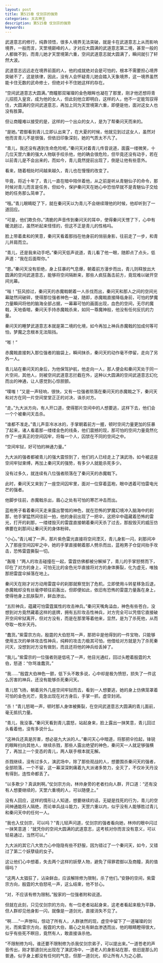 ```yaml
---
layout: post
title: 第515章 仗剑宗的强势
categories: 太古神王
description: 第515章 仗剑宗的强势
keywords:
---
```


武道意志的修行，纯靠领悟，很多人境界无法突破，就是卡在武道意志上从而影响境界，一般而言，天罡境巅峰的人，才对应大圆满的武道意志第二境，甚至一般的人都做不到，而青儿她才天罡境第六重，空间武道意志就大圆满了，瞬间就引了轩然大波。

武道意志远远走在境界前面的人，他的成就绝对会是可怕的，根本不需要担心境界突破不了，这是铁律，因此，没有人会怀疑青儿她会踏入天象境界，这一境界虽然能卡住无数的武命修士，但绝对卡不住她这样的存在。

“空间武道意志大圆满。”商瞳那双璀璨的金色眼眸也凝在了那里，刚才他还想将青儿招揽入皇宫，成为他的女人，但此刻他立即明白，这样的人，他不一定能驾驭得住，大圆满的空间武道意志，再加上同为天罡境第六重，即便是他，面对这女人也没有胜算。

但让商瞳难以接受的是，这样的一个出众的女人，是为了帮秦问天而来的。

“是她。”君御看到青儿立即认出来了，在大夏的时候，他就见到过这女人，虽然对他而言青儿不是很强，但依旧印象深刻，她的气质太不凡了。

“青儿，我还没有遇到生命危险呢。”秦问天对着青儿传音说道，面露一缕微笑，十几位天罡六重的强大人物联手绞杀他，他的确会很危险，但毕竟还没有动手，若在以前青儿是不会出来的，而如今，青儿竟然提前出现了，倒是让他有些意外。

看来，随着相处时间越来越久，青儿也在慢慢的改变了。

毕竟，将近十年了，青儿一直在暗中陪伴着他，从之前是听从青魅仙子的命令，那时候对青儿而言是任务，但如今，保护秦问天在她心中恐怕早就不是青魅仙子交给她的任务那么简单了。

“哦。”青儿眼睛眨了下，就在秦问天以为青儿不会继续理他的时候，他却听到了一道回应。

“可是，他们欺负你。”清脆的声音传到秦问天的耳中，使得秦问天愣了下，心中有暖流趟过，虽然听起来怪怪的，但这不正是青儿的性格吗。

脸上带着柔和的笑意，秦问天看着那挡在他身前的俏丽身影，往前走了一步，和青儿并肩而立。

“青儿，还是我来动手吧。”秦问天低声说道，青儿看了他一眼，随即点了点头，低声道：“我在后面帮你。”

“恩。”秦问天没有拒绝，身上狂暴的气息爆，朝着前方漫步而出，青儿则释放出大圆满的空间武道意志，能够将空间隔断来，那些人疯狂轰击前方，竟现难以破开空间光幕。

“嗡！”狂风掠过，秦问天的赤魔戟朝着一人杀伐而出，秦问天和那人之间的空间光幕陡然间破碎，使得那位强者神色一凝，随即，赤魔戟直接降临身前，可怕的梦魔力量瞬间将他的脑海全部占据，一幕幕可怕的画面出现，血色的空间，无尽的魔戟，天地昏暗，秦问天手持赤魔戟杀来，如同一尊魔神般，他没有任何反抗的力量。

秦问天的睡梦武道意志本就是第二境的化境，如今再加上神兵赤魔戟的加成何等可怕，梦魔之念根本无法阻挡。

“嘭！”

赤魔戟直接刺入那位强者的脑袋上，瞬间抹杀，秦问天的动作毫不停留，走向了另外一人。

青儿站在秦问天的身后，为他保驾护航，他走向一人，那人便会和秦问天处于同一片空间，其他人，则被空间武道意志拦截在外，这种以大圆满的空间武道意志幻化而出的神通，让人感觉到心惊胆颤。

“噗嗤！”又是一声轻响，很快，又有一位强者陨落在秦问天的赤魔戟之下，秦问天和对方在同一片空间堂堂正正的对决，诛杀对方。

“走。”九大派方向，有人开口道，使得那片空间中的人想要逃，这样下去，他们会一个个被秦问天击杀。

“谁都不准走。”青儿声音冷冰冰的，手掌朝着前方一握，顿时空间力量更加的狂暴了起来，诸人看着那一缕缕金色的线条，他们震撼的现，那可怕的空间力量竟然化作了一座真正的空间囚牢，将每一个人，囚禁在不同的空间之中。

“空间牢狱，好可怕的神通力量。”

九大派的强者都被青儿的强大震惊到了，他们的人已经走上了演武场，如今被这座空间牢狱束缚，再加上秦问天的强势，有多少人就能杀死多少。

没有过多久，就连续有八位强者陨落在了秦问天的赤魔戟下。

此时，秦问天又来到了一座空间囚牢里，面对一位穿着蓝袍，眼中透着可怕雷电光芒的强者。

他脚步往前，赤魔戟杀出，眉心之处有可怕的寒芒冲击而出。

蓝袍男子看着秦问天走来露出警惕的神色，就在恐怖的梦魔幻境冲入脑海中的刹那，他手掌猛然间往前一拍，他的身前出现了一把伞，这把伞中蕴藏着恐怖的雷光，打开的刹那，一缕缕毁灭的雷霆直接朝着秦问天杀了过去，那股毁灭的威压仿佛要在刹那间让秦问天的身体粉碎。

“小心。”青儿喊了一声，那片紫色雷光直接将空间湮灭，青儿身影一闪，刹那间冲入了那座空间囚牢之中，她的手掌直接朝着那人劈杀而出，蓝袍男子仓促间抬手攻击，恐怖雷霆撕裂一切。

“轰隆！”两人的攻击碰撞在一起，雷霆仿佛都被分解掉了，青儿的手掌怒劈而下，印在了对方的身上，可怕无比的金色光华直接将对方的身体撕裂，化为虚无，唯独那把雷霆伞掉落在地上。

秦问天在刚才对方动用雷霆伞的刹那就察觉到了危机，立即使用斗转星移急后退，赤魔戟却没有丝毫停顿往前轰出，但即便如此，依旧有恐怖的雷霆力量轰在身上，使得他身上肌肤裂开，鲜血渗出。

“五阶神兵，蕴藏可怕雷霆属性的攻击神兵。”秦问天嘴角溢血，神色有些苍白，没想到对方竟然藏着这样的底牌，拥有五阶攻击性神兵，对方完全可以凭借它直接破开空间牢狱离开，但对方没有，而是在那里等着他来，显然，是为了杀死他，从而夺取一枚补天丹。

“蠢货。”紫雷宗方向，殷霆的大伯怒骂一声，那把伞是他得到的一件宝物，只能够使用五次的单体攻击性神兵，纯粹的攻击力极其可怕，他借给对方就是为了杀死秦问天，没想到对方没有做到，而且还将他的神兵给丢掉了。

“我儿。”紫雷宗的一位强者则是低吼了一声，他目光通红，回过头瞪着殷霆的大伯，怒道：“你骂谁蠢货。”

“我……”殷霆大伯神色一颤，低下头不敢多说，心中却是极为愤怒，损失了一件这么厉害的神兵，还没有能够杀死秦问天。

青儿怒飞扬，朝着另外几座空间牢狱而去，看到一人想要逃，她的身上仿佛笼罩着可怕的金色光芒，竟急出现在对方身后，手掌一抓，虚空封闭。

“杀！”青儿怒喝一声，顿时那人身体被撕裂，在空间武道意志大圆满的青儿面前，毫无抵抗力量。

“青儿，我没事。”秦问天看到青儿震怒，站起身来，脸上露出一抹笑意，青儿回过头看着他，没有多说什么。

“这神兵还真是厉害，想必是九大派的人。”秦问天心中暗道，将那把伞捡起，锋锐的眼眸扫向其他人，继续杀戮，那些人露出绝望的神色，秦问天一人就足够强横了，再加上一个变态的青儿，两人联手根本就无解。

杀戮继续，没有过多久，演武场中，除了那些观战的人，想要围杀秦问天的强者，全部陨落，一个不留，这一幕深深刺痛着九大派诸多势力，全灭了，不仅补天丹没有得到，连性命都丢了。

“以多欺少？真讽刺啊。”仗剑宗方向，林帅身旁的老者扫向人群，开口道：“还有没有人想要继续的，天罡六重境的人，可以随便上。”

没有人回应，这样的情形让人知道，想要继续的话，无疑是找死的行为，青儿的空间神通能将人隔绝，而论单兵战斗能力，天罡六重以内，似乎没有人能够胜过青儿和秦问天中的任何一人。

“我也入仗剑宗，可以吗？”青儿轻声问道，仗剑宗的强者看向她，林帅的眼中闪过一抹笑意道：“就凭你的空间大圆满的武道意志，这考核对你而言没有意义，可以轻易通过，当然可以。”

九大派的其它八大势力心中隐隐有些不舒服，因为错过了一个秦问天，如今，又错过了第二个妖孽级的女子。

这让他们心中想着，失去两个这样的妖孽人物，避免了得罪君御以及商瞳，真的值得吗？

“这两人太猖狂了，沾染鲜血，应该解除修为限制，杀了他们。”安静的空间，紫雷宗方向，殷霆的大伯怒吼一声，这么结束，他不甘心。

“对，不应该有修为限制。”殷家的一位强者附和说道。

但就在此刻，只见仗剑宗的方向，有一位老者站起身来，这老者看起来极为平静，但人群却见他身影一闪，就像是一道剑光，直接消失不见了。

“啊……”一声惨叫，惊动了所有人，人群骇然的现，虚空中留下了一道璀璨的剑光，而紫雷宗方向，殷霆的大伯，眉心之处有鲜血渗透而出，他的眼睛瞪得很大，似乎有些死不瞑目，竟然有人，敢直接诛杀他。

“不限制修为吗，谁还要不限制修为杀我仗剑宗弟子，可以提出来。”一道苍老的声音传出，刚才那道剑光出现在了演武场中，一道老人的身影站在那，依旧是那么的普通，似乎身上都没有任何的气息，但那一道剑光，却让所有人为之心颤。
